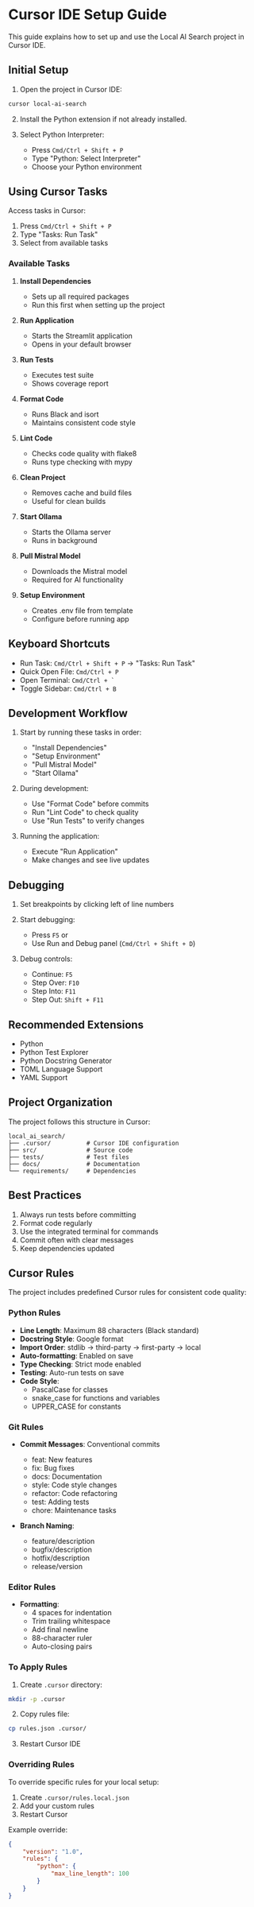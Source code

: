 # Cursor IDE Setup Guide

This guide explains how to set up and use the Local AI Search project in Cursor IDE.

## Initial Setup

1. Open the project in Cursor IDE:
```bash
cursor local-ai-search
```

2. Install the Python extension if not already installed.

3. Select Python Interpreter:
   - Press `Cmd/Ctrl + Shift + P`
   - Type "Python: Select Interpreter"
   - Choose your Python environment

## Using Cursor Tasks

Access tasks in Cursor:
1. Press `Cmd/Ctrl + Shift + P`
2. Type "Tasks: Run Task"
3. Select from available tasks

### Available Tasks

1. **Install Dependencies**
   - Sets up all required packages
   - Run this first when setting up the project

2. **Run Application**
   - Starts the Streamlit application
   - Opens in your default browser

3. **Run Tests**
   - Executes test suite
   - Shows coverage report

4. **Format Code**
   - Runs Black and isort
   - Maintains consistent code style

5. **Lint Code**
   - Checks code quality with flake8
   - Runs type checking with mypy

6. **Clean Project**
   - Removes cache and build files
   - Useful for clean builds

7. **Start Ollama**
   - Starts the Ollama server
   - Runs in background

8. **Pull Mistral Model**
   - Downloads the Mistral model
   - Required for AI functionality

9. **Setup Environment**
   - Creates .env file from template
   - Configure before running app

## Keyboard Shortcuts

- Run Task: `Cmd/Ctrl + Shift + P` → "Tasks: Run Task"
- Quick Open File: `Cmd/Ctrl + P`
- Open Terminal: ``Cmd/Ctrl + ` ``
- Toggle Sidebar: `Cmd/Ctrl + B`

## Development Workflow

1. Start by running these tasks in order:
   - "Install Dependencies"
   - "Setup Environment"
   - "Pull Mistral Model"
   - "Start Ollama"

2. During development:
   - Use "Format Code" before commits
   - Run "Lint Code" to check quality
   - Use "Run Tests" to verify changes

3. Running the application:
   - Execute "Run Application"
   - Make changes and see live updates

## Debugging

1. Set breakpoints by clicking left of line numbers

2. Start debugging:
   - Press `F5` or
   - Use Run and Debug panel (`Cmd/Ctrl + Shift + D`)

3. Debug controls:
   - Continue: `F5`
   - Step Over: `F10`
   - Step Into: `F11`
   - Step Out: `Shift + F11`

## Recommended Extensions

- Python
- Python Test Explorer
- Python Docstring Generator
- TOML Language Support
- YAML Support

## Project Organization

The project follows this structure in Cursor:

```
local_ai_search/
├── .cursor/          # Cursor IDE configuration
├── src/              # Source code
├── tests/            # Test files
├── docs/             # Documentation
└── requirements/     # Dependencies
```

## Best Practices

1. Always run tests before committing
2. Format code regularly
3. Use the integrated terminal for commands
4. Commit often with clear messages
5. Keep dependencies updated


## Cursor Rules

The project includes predefined Cursor rules for consistent code quality:

### Python Rules

- **Line Length**: Maximum 88 characters (Black standard)
- **Docstring Style**: Google format
- **Import Order**: stdlib → third-party → first-party → local
- **Auto-formatting**: Enabled on save
- **Type Checking**: Strict mode enabled
- **Testing**: Auto-run tests on save
- **Code Style**: 
  - PascalCase for classes
  - snake_case for functions and variables
  - UPPER_CASE for constants

### Git Rules

- **Commit Messages**: Conventional commits
  - feat: New features
  - fix: Bug fixes
  - docs: Documentation
  - style: Code style changes
  - refactor: Code refactoring
  - test: Adding tests
  - chore: Maintenance tasks

- **Branch Naming**:
  - feature/description
  - bugfix/description
  - hotfix/description
  - release/version

### Editor Rules

- **Formatting**:
  - 4 spaces for indentation
  - Trim trailing whitespace
  - Add final newline
  - 88-character ruler
  - Auto-closing pairs

### To Apply Rules

1. Create `.cursor` directory:
```bash
mkdir -p .cursor
```

2. Copy rules file:
```bash
cp rules.json .cursor/
```

3. Restart Cursor IDE

### Overriding Rules

To override specific rules for your local setup:

1. Create `.cursor/rules.local.json`
2. Add your custom rules
3. Restart Cursor

Example override:
```json
{
    "version": "1.0",
    "rules": {
        "python": {
            "max_line_length": 100
        }
    }
}
```